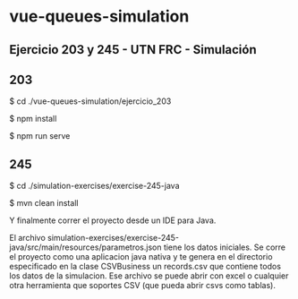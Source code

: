 # vue-queues-simulation
## Ejercicio 203 y 245 - UTN FRC - Simulación

## 203

$ cd ./vue-queues-simulation/ejercicio_203

$ npm install 

$ npm run serve

## 245

$ cd ./simulation-exercises/exercise-245-java

$ mvn clean install

Y finalmente correr el proyecto desde un IDE para Java. 

El archivo simulation-exercises/exercise-245-java/src/main/resources/parametros.json tiene los datos iniciales. Se corre el proyecto como una aplicacion java nativa y te genera en el directorio especificado en la clase CSVBusiness un records.csv que contiene todos los datos de la simulacion. Ese archivo se puede abrir con excel o cualquier otra herramienta que soportes CSV (que pueda abrir csvs como tablas).


